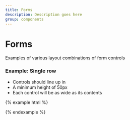 ```yaml
---
title: Forms
description: Description goes here
group: components
---
```




# Forms
Examples of various layout combinations of form controls

### Example: Single row
* Controls should line up in
* A minimum height of 50px
* Each control will be as wide as its contents

<div ng-app="docsApp">

{% example html %}
<div>
  <v-input label="Input"></v-input>
  <v-select data="[{text: 'One', code: 1}]"></v-select>
</div>
{% endexample %}

</div>
